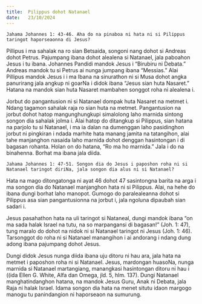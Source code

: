 ```yaml
---
title:  Pilippus dohot Natanael
date:   23/10/2024
---
```


`Jahama Johannes 1: 43-46. Aha do na pinaboa ni hata ni si Pilippus taringot haporseaonna di Jesus?`

Pillipus i ma sahalak na ro sian Betsaida, songoni nang dohot si Andreas dohot Petrus. Pajumpang ibana dohot alealena si Natanael, jala paboahon Jesus i tu ibana. Johannes Pandidi mandok Jesus i “Birubiru ni Debata.” Andreas mandok tu si Petrus ai nunga jumpang ibana “Messias.” Alai Pillipus mandok Jesus i i ma Ibana na sinurathon ni si Musa dohot angka panurirang jala angkup ni goarNa i didok ibana “Jesus sian huta Nasaret.” Hatana na mandok sian huta Nasaret mambahen songgot roha ni alealena i.

Jorbut do pangantusion ni si Natanael dompak huta Nasaret na metmet i. Ndang tagamon sahalak raja ro sian huta na metmet. Pangantusion na jorbut dohot hatop mangunghungkupi simalolong laho marnida sintong songon dia sahalak jolma i. Alai hatop do ditangkup si Pilippus, sian hatana na parjolo tu si Natanael, i ma ia dalan na dumenggan laho pasidinghon jorbut ni pingkiran i ndada marhite hata manang jamita na tatangihon, alai tahe manjanghon nasaida laho marnida dohot denggan hasintongan i di bagasan rohanta. Holan on do hatana, “Ro ma ho marnida.” Jala i do na binahenna. Borhat ma ibana jala diida.

`Jahama Johannes 1: 47-51. Songon dia do Jesus i paposhon roha ni si Natanael taringot diriNa, jala songon dia alus ni si Natanael?`

Hata na mago ditongatonga ni ayat 46 dohot 47 sasintongna barita na arga i ma songon dia do Natanael manjanghon hata ni si Pilippus. Alai, na hehe do ibana dungi borhat laho manopot. Gumogo do paralealeanna dohot si Pilippus asa sian pangantusionna na jorbut i, jala ngoluna dipaubah sian sadari i.

Jesus pasahathon hata na uli taringot si Nataneal, dungi mandok ibana “on ma sada halak Israel na tutu, na so marpangansi di bagasan!” (Joh. 1: 47), tung maralo do dohot na nidok ni si Natanael taringot ni Jesus (Joh. 1: 46). Tarsonggot do roha ni si Natanael manangihon i ai andorang i ndang dung adong ibana pajumpang dohot Jesus.

Dungi didok Jesus nunga diida ibana uju ditoru ni hau ara, jala hata na metmet i paposhon roha ni si Natanael. Jesus, mardongan huasoNa, nunga marnida si Natanael martangiang, manangkasi hasintongan ditoru ni hau i ((ida Ellen G. White, Alfa dan Omega, jld. 5, hlm. 137). Dungi Natanael manghatindanghon hatana, na mandok Jesus Guru, Anak ni Debata, jala Raja ni halak Israel. Idama songon dia hata na menet situtu idaon margogo manogu tu panindangion ni haporseaon na sumurung.